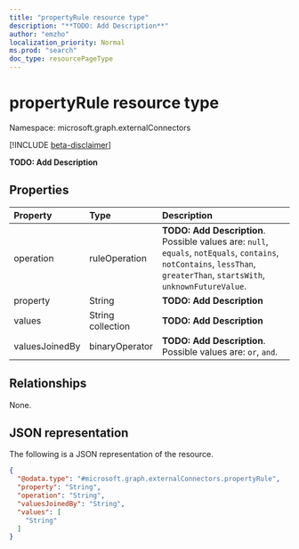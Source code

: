 ```yaml
---
title: "propertyRule resource type"
description: "**TODO: Add Description**"
author: "emzho"
localization_priority: Normal
ms.prod: "search"
doc_type: resourcePageType
---
```


# propertyRule resource type

Namespace: microsoft.graph.externalConnectors

[!INCLUDE [beta-disclaimer](../../includes/beta-disclaimer.md)]

**TODO: Add Description**

## Properties
|Property|Type|Description|
|:---|:---|:---|
|operation|ruleOperation|**TODO: Add Description**. Possible values are: `null`, `equals`, `notEquals`, `contains`, `notContains`, `lessThan`, `greaterThan`, `startsWith`, `unknownFutureValue`.|
|property|String|**TODO: Add Description**|
|values|String collection|**TODO: Add Description**|
|valuesJoinedBy|binaryOperator|**TODO: Add Description**. Possible values are: `or`, `and`.|

## Relationships
None.

## JSON representation
The following is a JSON representation of the resource.
<!-- {
  "blockType": "resource",
  "@odata.type": "microsoft.graph.externalConnectors.propertyRule"
}
-->
``` json
{
  "@odata.type": "#microsoft.graph.externalConnectors.propertyRule",
  "property": "String",
  "operation": "String",
  "valuesJoinedBy": "String",
  "values": [
    "String"
  ]
}
```

